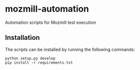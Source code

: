 mozmill-automation
==================

Automation scripts for Mozmill test execution


Installation
------------

The scripts can be installed by running the following commands:

    python setup.py develop
    pip install -r requirements.txt
